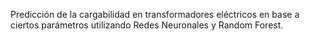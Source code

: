 Predicción de la cargabilidad en transformadores eléctricos en base a ciertos parámetros utilizando Redes Neuronales y Random Forest.
